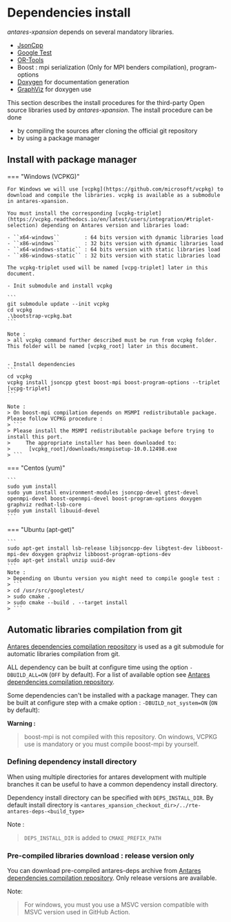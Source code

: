 # Dependencies install

*antares-xpansion* depends on several mandatory libraries.

- [JsonCpp](https://github.com/open-source-parsers/jsoncpp)
- [Google Test](https://github.com/google/googletest)
- [OR-Tools](https://github.com/AntaresSimulatorTeam/or-tools/tree/rte_dev_sirius)
- Boost : mpi serialization (Only for MPI benders compilation), program-options
- [Doxygen](https://www.doxygen.nl/index.html) for documentation generation
- [GraphViz](https://graphviz.org/) for doxygen use

This section describes the install procedures for the third-party Open source libraries used by *antares-xpansion*.
The install procedure can be done

- by compiling the sources after cloning the official git repository
- by using a package manager

## Install with package manager

=== "Windows (VCPKG)"

    For Windows we will use [vcpkg](https://github.com/microsoft/vcpkg) to download and compile the libraries. vcpkg is available as a submodule in antares-xpansion.
    
    You must install the corresponding [vcpkg-triplet](https://vcpkg.readthedocs.io/en/latest/users/integration/#triplet-selection) depending on Antares version and libraries load:
    
    - ``x64-windows``        : 64 bits version with dynamic libraries load
    - ``x86-windows``        : 32 bits version with dynamic libraries load
    - ``x64-windows-static`` : 64 bits version with static libraries load
    - ``x86-windows-static`` : 32 bits version with static libraries load
    
    The vcpkg-triplet used will be named [vcpg-triplet] later in this document.
    
    - Init submodule and install vcpkg 
    
    ```
    git submodule update --init vcpkg
    cd vcpkg
    .\bootstrap-vcpkg.bat
    ```
    
    Note :
    > all vcpkg command further described must be run from vcpkg folder. This folder will be named [vcpkg_root] later in this document.
    
    
    - Install dependencies
    ```
    cd vcpkg
    vcpkg install jsoncpp gtest boost-mpi boost-program-options --triplet [vcpg-triplet] 
    ```
    
    Note :
    > On boost-mpi compilation depends on MSMPI redistributable package. Please follow VCPKG procedure :
    > ```
    > Please install the MSMPI redistributable package before trying to install this port.
    >     The appropriate installer has been downloaded to:
    >      [vcpkg_root]/downloads/msmpisetup-10.0.12498.exe
    > ``` 

=== "Centos (yum)"

    ```
    sudo yum install 
    sudo yum install environment-modules jsoncpp-devel gtest-devel openmpi-devel boost-openmpi-devel boost-program-options doxygen graphviz redhat-lsb-core
    sudo yum install libuuid-devel
    ```
=== "Ubuntu (apt-get)"

    ```
    sudo apt-get install lsb-release libjsoncpp-dev libgtest-dev libboost-mpi-dev doxygen graphviz libboost-program-options-dev
    sudo apt-get install unzip uuid-dev
    ```
    Note :
    > Depending on Ubuntu version you might need to compile google test :
    > ```
    > cd /usr/src/googletest/
    > sudo cmake .
    > sudo cmake --build . --target install
    > ```

## Automatic libraries compilation from git
[Antares dependencies compilation repository](https://github.com/AntaresSimulatorTeam/antares-deps) is used as a git submodule for automatic libraries compilation from git.

ALL dependency can be built at configure time using the option `-DBUILD_ALL=ON` (`OFF` by default). For a list of available option see [Antares dependencies compilation repository](https://github.com/AntaresSimulatorTeam/antares-deps).

Some dependencies can't be installed with a package manager. They can be built at configure step with a cmake option  : `-DBUILD_not_system=ON` (`ON` by default):

**Warning :**
> boost-mpi is not compiled with this repository. On windows, VCPKG use is mandatory or you must compile boost-mpi by yourself.

### Defining dependency install directory
When using multiple directories for antares development with multiple branches it can be useful to have a common dependency install directory.

Dependency install directory can be specified with `DEPS_INSTALL_DIR`. By default install directory is `<antares_xpansion_checkout_dir>/../rte-antares-deps-<build_type>`

Note :
> `DEPS_INSTALL_DIR` is added to `CMAKE_PREFIX_PATH`

### Pre-compiled libraries download : release version only
You can download pre-compiled antares-deps archive from [Antares dependencies compilation repository][antares-deps-url]. Only release versions are available.

Note:
> For windows, you must you use a MSVC version compatible with MSVC version used in GitHub Action.

[antares-deps-url]: https://github.com/AntaresSimulatorTeam/antares-deps/releases/tag/v2.0.0-rc2

